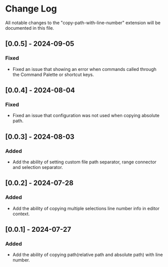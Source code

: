 # Change Log

All notable changes to the "copy-path-with-line-number" extension will be documented in this file.

## [0.0.5] - 2024-09-05

### Fixed

- Fixed an issue that showing an error when commands called through the Command Palette or shortcut keys.

## [0.0.4] - 2024-08-04

### Fixed

- Fixed an issue that configuration was not used when copying absolute path.

## [0.0.3] - 2024-08-03

### Added

- Add the ability of setting custom file path separator, range connector and selection separator.

## [0.0.2] - 2024-07-28

### Added

- Add the ability of copying multiple selections line number info in editor context.

## [0.0.1] - 2024-07-27

### Added

- Add the ability of copying path(relative path and absolute path) with line number.
